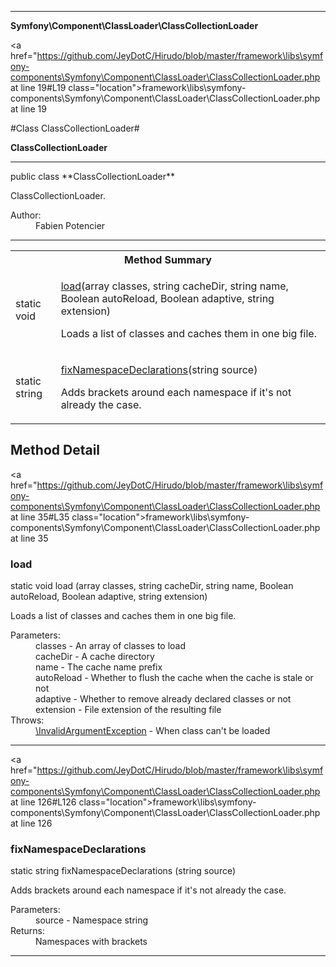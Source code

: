 
- - -

**Symfony\Component\ClassLoader\ClassCollectionLoader**


<a href="https://github.com/JeyDotC/Hirudo/blob/master/framework\libs\symfony-components\Symfony\Component\ClassLoader\ClassCollectionLoader.php at line 19#L19 class="location">framework\libs\symfony-components\Symfony\Component\ClassLoader\ClassCollectionLoader.php at line 19</a>

#Class ClassCollectionLoader#

**ClassCollectionLoader**




- - -

<p class="signature">public  class **ClassCollectionLoader**</p>

<div class="comment" id="overview_description"><p>ClassCollectionLoader.</p></div>

<dl>
<dt>Author:</dt>
<dd>Fabien Potencier <fabien@symfony.com></dd>
</dl>


- - -

<table id="summary_method">
<tr><th colspan="2">Method Summary</th></tr>
<tr>
<td><span class='k'>static </span> <span class='nx'>void</span></td>
<td class="description"><p class="name"><a href="#load">load</a>(array classes, string cacheDir, string name, Boolean autoReload, Boolean adaptive, string extension)</p><p class="description">Loads a list of classes and caches them in one big file.</p></td>
</tr>
<tr>
<td><span class='k'>static </span> <span class='nx'>string</span></td>
<td class="description"><p class="name"><a href="#fixnamespacedeclarations">fixNamespaceDeclarations</a>(string source)</p><p class="description">Adds brackets around each namespace if it's not already the case.</p></td>
</tr>
</table>

<h2 id="detail_method">Method Detail</h2>

<a href="https://github.com/JeyDotC/Hirudo/blob/master/framework\libs\symfony-components\Symfony\Component\ClassLoader\ClassCollectionLoader.php at line 35#L35 class="location">framework\libs\symfony-components\Symfony\Component\ClassLoader\ClassCollectionLoader.php at line 35</a>

<h3 id="load()">load</h3>
<span class='k'>static </span> <span class='nx'>void</span> <span class='nf'>load</span> (array classes, string cacheDir, string name, Boolean autoReload, Boolean adaptive, string extension)

<div class="details">
<p>Loads a list of classes and caches them in one big file.</p><dl>
<dt>Parameters:</dt>
<dd>classes - An array of classes to load</dd>
<dd>cacheDir - A cache directory</dd>
<dd>name - The cache name prefix</dd>
<dd>autoReload - Whether to flush the cache when the cache is stale or not</dd>
<dd>adaptive - Whether to remove already declared classes or not</dd>
<dd>extension - File extension of the resulting file</dd>
<dt>Throws:</dt>
<dd><a href="../../../symfony/component/dependencyinjection/exception/invalidargumentexception.html">\InvalidArgumentException</a> - When class can't be loaded</dd>
</dl>
</div>

- - -


<a href="https://github.com/JeyDotC/Hirudo/blob/master/framework\libs\symfony-components\Symfony\Component\ClassLoader\ClassCollectionLoader.php at line 126#L126 class="location">framework\libs\symfony-components\Symfony\Component\ClassLoader\ClassCollectionLoader.php at line 126</a>

<h3 id="fixNamespaceDeclarations()">fixNamespaceDeclarations</h3>
<span class='k'>static </span> <span class='nx'>string</span> <span class='nf'>fixNamespaceDeclarations</span> (string source)

<div class="details">
<p>Adds brackets around each namespace if it's not already the case.</p><dl>
<dt>Parameters:</dt>
<dd>source - Namespace string</dd>
<dt>Returns:</dt>
<dd>Namespaces with brackets</dd>
</dl>
</div>

- - -

